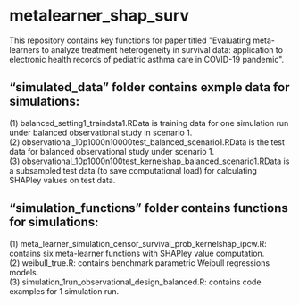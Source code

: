 # metalearner_shap_surv
This repository contains key functions for paper titled "Evaluating meta-learners to analyze treatment heterogeneity in survival data: application to electronic health records of pediatric asthma care in COVID-19 pandemic".

## “simulated_data” folder contains exmple data for simulations:
(1) balanced_setting1_traindata1.RData is training data for one simulation run under balanced observational study in scenario 1. \
(2) observational_10p1000n10000test_balanced_scenario1.RData is the test data for balanced observational study under scenario 1.\
(3) observational_10p1000n100test_kernelshap_balanced_scenario1.RData is a subsampled test data (to save computational load) for calculating SHAPley values on test data. 

## “simulation_functions” folder contains functions for simulations:
(1) meta_learner_simulation_censor_survival_prob_kernelshap_ipcw.R: contains six meta-learner functions with SHAPley value computation.\
(2) weibull_true.R: contains benchmark parametric Weibull regressions models.\
(3) simulation_1run_observational_design_balanced.R: contains code examples for 1 simulation run.

